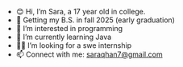- 😊 Hi, I’m Sara, a 17 year old in college.
- 🏫 Getting my B.S. in fall 2025 (early graduation)
- 👀 I’m interested in programming
- 🌱 I’m currently learning Java
- 👩‍💻 I’m looking for a swe internship
- 📫 Connect with me: saraqhan7@gmail.com

<!---
sarakhan7/sarakhan7 is a ✨ special ✨ repository because its `README.md` (this file) appears on your GitHub profile.
You can click the Preview link to take a look at your changes.
--->
